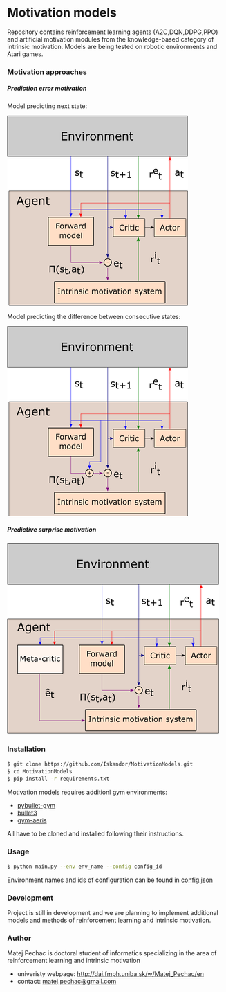 # Motivation models

Repository contains reinforcement learning agents (A2C,DQN,DDPG,PPO) and artificial motivation modules from the knowledge-based category of intrinsic motivation. Models are being tested on robotic environments and Atari games.

### Motivation approaches
##### Prediction error motivation

Model predicting next state:

![](https://raw.githubusercontent.com/Iskandor/MotivationModels/master/assets/fm.png)

Model predicting the difference between consecutive states:

![](https://raw.githubusercontent.com/Iskandor/MotivationModels/master/assets/rfm.png)

##### Predictive surprise motivation
![](https://raw.githubusercontent.com/Iskandor/MotivationModels/master/assets/mcg.png)

### Installation

```sh
$ git clone https://github.com/Iskandor/MotivationModels.git
$ cd MotivationModels
$ pip install -r requirements.txt
```

Motivation models requires additionl gym environments:
* [pybullet-gym](https://github.com/benelot/pybullet-gym)
* [bullet3](https://github.com/bulletphysics/bullet3)
* [gym-aeris](https://github.com/michalnand/gym-aeris)

All have to be cloned and installed following their instructions.

### Usage
```sh
$ python main.py --env env_name --config config_id
```
Environment names and ids of configuration can be found in [config.json](https://github.com/Iskandor/MotivationModels/blob/master/config.json)

### Development
Project is still in development and we are planning to implement additional models and methods of reinforcement learning and intrinsic motivation. 

### Author
Matej Pechac is doctoral student of informatics specializing in the area of reinforcement learning and intrinsic motivation
- univeristy webpage: http://dai.fmph.uniba.sk/w/Matej_Pechac/en
- contact: matej.pechac@gmail.com